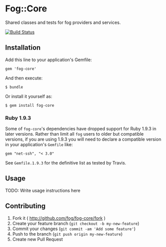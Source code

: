 # Fog::Core

Shared classes and tests for fog providers and services.

[![Build Status](https://secure.travis-ci.org/fog/fog-core.png?branch=master)](http://travis-ci.org/fog/fog-core)

## Installation

Add this line to your application's Gemfile:

    gem 'fog-core'

And then execute:

    $ bundle

Or install it yourself as:

    $ gem install fog-core

### Ruby 1.9.3

Some of `fog-core`'s dependencies have dropped support for Ruby 1.9.3 in later
versions. Rather than limit all `fog` users to older but compatible versions,
if you are using 1.9.3 you will need to declare a compatible version in your
application's `Gemfile` like:

    gem "net-ssh", "< 3.0"

See `Gemfile.1.9.3` for the definitive list as tested by Travis.

## Usage

TODO: Write usage instructions here

## Contributing

1. Fork it ( http://github.com/fog/fog-core/fork )
2. Create your feature branch (`git checkout -b my-new-feature`)
3. Commit your changes (`git commit -am 'Add some feature'`)
4. Push to the branch (`git push origin my-new-feature`)
5. Create new Pull Request
